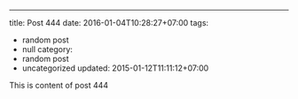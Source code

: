 ---
title: Post 444
date: 2016-01-04T10:28:27+07:00
tags:
  - random post
  - null
category:
  - random post
  - uncategorized
updated: 2015-01-12T11:11:12+07:00

This is content of post 444